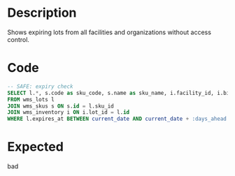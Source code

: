 # Description

Shows expiring lots from all facilities and organizations without access control.

# Code

```sql
-- SAFE: expiry check
SELECT l.*, s.code as sku_code, s.name as sku_name, i.facility_id, i.bin, i.qty_on_hand
FROM wms_lots l
JOIN wms_skus s ON s.id = l.sku_id
JOIN wms_inventory i ON i.lot_id = l.id
WHERE l.expires_at BETWEEN current_date AND current_date + :days_ahead * INTERVAL '1 day';
```

# Expected

bad
